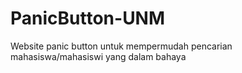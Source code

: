 # PanicButton-UNM
Website panic button untuk mempermudah pencarian mahasiswa/mahasiswi yang dalam bahaya

